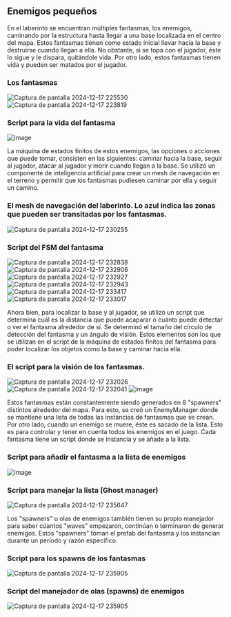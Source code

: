 ## Enemigos pequeños

En el laberinto se encuentran múltiples fantasmas, los enemigos, caminando por la estructura hasta llegar a una base localizada en el centro del mapa. Estos fantasmas tienen como estado inicial llevar hacia la base y destruirse cuando llegan a ella. No obstante, si se topa con el jugador, éste lo sigue y le dispara, quitándole vida. Por otro lado, estos fantasmas tienen vida y pueden ser matados por el jugador.

### Los fantasmas 
![Captura de pantalla 2024-12-17 225530](https://github.com/user-attachments/assets/6cd3132a-7a57-4c37-96c5-8027ee8648a2)
![Captura de pantalla 2024-12-17 223819](https://github.com/user-attachments/assets/52b4c2b4-c3cb-443c-8c21-190f75e4d2a0)


### Script para la vida del fantasma
![image](https://github.com/user-attachments/assets/3c56876e-aa49-4440-8033-4bc0faf1bc9a)


La máquina de estados finitos de estos enemigos, las opciones o acciones que puede tomar, consisten en las siguientes: caminar hacia la base, seguir al jugador, atacar al jugador y morir cuando llegan a la base. Se utilizó un componente de inteligencia artificial para crear un mesh de navegación en el terreno y permitir que los fantasmas pudiesen caminar por ella y seguir un camino. 

### El mesh de navegación del laberinto. Lo azul indica las zonas que pueden ser transitadas por los fantasmas. 
![Captura de pantalla 2024-12-17 230255](https://github.com/user-attachments/assets/d416ec19-edd7-48e5-a487-3966d15271d8)

### Script del FSM del fantasma
![Captura de pantalla 2024-12-17 232838](https://github.com/user-attachments/assets/349023c0-0ccb-40c5-925e-2108c70ce782)
![Captura de pantalla 2024-12-17 232906](https://github.com/user-attachments/assets/1e4c15c5-a0ca-47a2-8989-ebdfcefb5cd2)
![Captura de pantalla 2024-12-17 232927](https://github.com/user-attachments/assets/1d5f03cf-dc4d-4ba7-919f-30ed5a0e1cea)
![Captura de pantalla 2024-12-17 232943](https://github.com/user-attachments/assets/53693dc1-1984-4f54-b5c7-37a4ca41a616)
![Captura de pantalla 2024-12-17 233417](https://github.com/user-attachments/assets/89c6a806-4db8-451d-bae8-9cc7cd36751b)
![Captura de pantalla 2024-12-17 233017](https://github.com/user-attachments/assets/1e292e76-899f-4639-94a3-cf2bf93504f6)

Ahora bien, para localizar la base y al jugador, se utilizó un script que determina cuál es la distancia que puede acaparar o cuánto puede detectar o ver el fantasma alrededor de sí. Se determinó el tamaño del círculo de detección del fantasma y un ángulo de visión. Estos elementos son los que se utilizan en el script de la máquina de estados finitos del fantasma para poder localizar los objetos como la base y caminar hacia ella. 

### El script para la visión de los fantasmas. 
![Captura de pantalla 2024-12-17 232026](https://github.com/user-attachments/assets/dd546a29-4c47-4bb1-86ce-1533d64ddeae)
![Captura de pantalla 2024-12-17 232041](https://github.com/user-attachments/assets/9a92c37c-4465-4aa6-b703-7d1e329bdffb)
![image](https://github.com/user-attachments/assets/0a0ba10e-9874-4317-933d-b2718b303ba5)

Estos fantasmas están constantemente siendo generados en 8 "spawners" distintos alrededor del mapa. Para esto, se creó un EnemyManager donde se mantiene una lista de todas las instancias de fantasmas que se crean. Por otro lado, cuando un enemigo se muere, éste es sacado de la lista. Esto es para controlar y tener en cuenta todos los enemigos en el juego. Cada fantasma tiene un script donde se instancia y se añade a la lista. 

### Script para añadir el fantasma a la lista de enemigos 
![image](https://github.com/user-attachments/assets/f56057f9-3a46-4a96-abcd-8f5e1cf0cce3)

### Script para manejar la lista (Ghost manager)
![Captura de pantalla 2024-12-17 235647](https://github.com/user-attachments/assets/2d30aacf-0b95-494f-875a-468e2ac60c11)

Los "spawners" u olas de enemigos también tienen su propio manejador para saber cúantos "waves" empezaron, continúan o terminaron de generar enemigos. Estos "spawners" toman el prefab del fantasma y los instancian durante un período y razón específico. 

### Script para los spawns de los fantasmas 
![Captura de pantalla 2024-12-17 235905](https://github.com/user-attachments/assets/cd158d1a-2434-4bd7-9e8a-3d3ed1d5490d)

### Script del manejador de olas (spawns) de enemigos 
![Captura de pantalla 2024-12-17 235905](https://github.com/user-attachments/assets/4eda7535-3d90-4226-93df-2b19ecef41f8)









